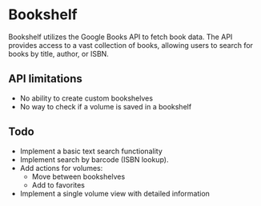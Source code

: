 # Bookshelf

Bookshelf utilizes the Google Books API to fetch book data. The API provides access to a vast collection of books, allowing users to search for books by title, author, or ISBN.

## API limitations

- No ability to create custom bookshelves
- No way to check if a volume is saved in a bookshelf

## Todo

- Implement a basic text search functionality
- Implement search by barcode (ISBN lookup).
- Add actions for volumes:
  - Move between bookshelves
  - Add to favorites
- Implement a single volume view with detailed information